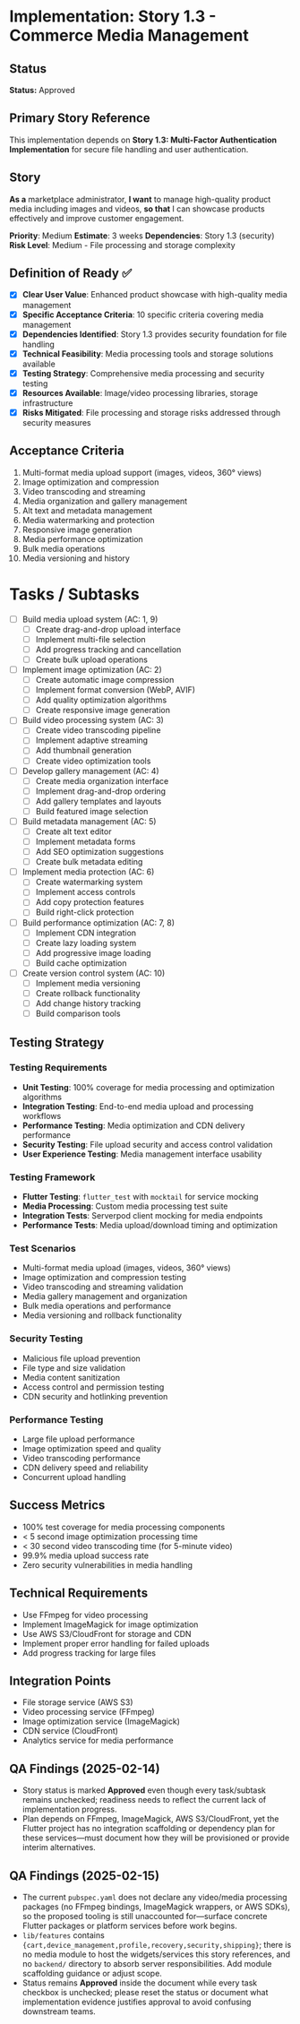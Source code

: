 # Implementation: Story 1.3 - Commerce Media Management

## Status
**Status:** Approved

## Primary Story Reference
This implementation depends on **Story 1.3: Multi-Factor Authentication Implementation** for secure file handling and user authentication.

## Story
**As a** marketplace administrator,
**I want** to manage high-quality product media including images and videos,
**so that** I can showcase products effectively and improve customer engagement.

**Priority**: Medium
**Estimate**: 3 weeks
**Dependencies**: Story 1.3 (security)
**Risk Level**: Medium - File processing and storage complexity

## Definition of Ready ✅

- [x] **Clear User Value**: Enhanced product showcase with high-quality media management
- [x] **Specific Acceptance Criteria**: 10 specific criteria covering media management
- [x] **Dependencies Identified**: Story 1.3 provides security foundation for file handling
- [x] **Technical Feasibility**: Media processing tools and storage solutions available
- [x] **Testing Strategy**: Comprehensive media processing and security testing
- [x] **Resources Available**: Image/video processing libraries, storage infrastructure
- [x] **Risks Mitigated**: File processing and storage risks addressed through security measures

## Acceptance Criteria
1. Multi-format media upload support (images, videos, 360° views)
2. Image optimization and compression
3. Video transcoding and streaming
4. Media organization and gallery management
5. Alt text and metadata management
6. Media watermarking and protection
7. Responsive image generation
8. Media performance optimization
9. Bulk media operations
10. Media versioning and history

# Tasks / Subtasks
- [ ] Build media upload system (AC: 1, 9)
  - [ ] Create drag-and-drop upload interface
  - [ ] Implement multi-file selection
  - [ ] Add progress tracking and cancellation
  - [ ] Create bulk upload operations
- [ ] Implement image optimization (AC: 2)
  - [ ] Create automatic image compression
  - [ ] Implement format conversion (WebP, AVIF)
  - [ ] Add quality optimization algorithms
  - [ ] Create responsive image generation
- [ ] Build video processing system (AC: 3)
  - [ ] Create video transcoding pipeline
  - [ ] Implement adaptive streaming
  - [ ] Add thumbnail generation
  - [ ] Create video optimization tools
- [ ] Develop gallery management (AC: 4)
  - [ ] Create media organization interface
  - [ ] Implement drag-and-drop ordering
  - [ ] Add gallery templates and layouts
  - [ ] Build featured image selection
- [ ] Build metadata management (AC: 5)
  - [ ] Create alt text editor
  - [ ] Implement metadata forms
  - [ ] Add SEO optimization suggestions
  - [ ] Create bulk metadata editing
- [ ] Implement media protection (AC: 6)
  - [ ] Create watermarking system
  - [ ] Implement access controls
  - [ ] Add copy protection features
  - [ ] Build right-click protection
- [ ] Build performance optimization (AC: 7, 8)
  - [ ] Implement CDN integration
  - [ ] Create lazy loading system
  - [ ] Add progressive image loading
  - [ ] Build cache optimization
- [ ] Create version control system (AC: 10)
  - [ ] Implement media versioning
  - [ ] Create rollback functionality
  - [ ] Add change history tracking
  - [ ] Build comparison tools

## Testing Strategy

### Testing Requirements
- **Unit Testing**: 100% coverage for media processing and optimization algorithms
- **Integration Testing**: End-to-end media upload and processing workflows
- **Performance Testing**: Media optimization and CDN delivery performance
- **Security Testing**: File upload security and access control validation
- **User Experience Testing**: Media management interface usability

### Testing Framework
- **Flutter Testing**: `flutter_test` with `mocktail` for service mocking
- **Media Processing**: Custom media processing test suite
- **Integration Tests**: Serverpod client mocking for media endpoints
- **Performance Tests**: Media upload/download timing and optimization

### Test Scenarios
- Multi-format media upload (images, videos, 360° views)
- Image optimization and compression testing
- Video transcoding and streaming validation
- Media gallery management and organization
- Bulk media operations and performance
- Media versioning and rollback functionality

### Security Testing
- Malicious file upload prevention
- File type and size validation
- Media content sanitization
- Access control and permission testing
- CDN security and hotlinking prevention

### Performance Testing
- Large file upload performance
- Image optimization speed and quality
- Video transcoding performance
- CDN delivery speed and reliability
- Concurrent upload handling

## Success Metrics
- 100% test coverage for media processing components
- < 5 second image optimization processing time
- < 30 second video transcoding time (for 5-minute video)
- 99.9% media upload success rate
- Zero security vulnerabilities in media handling

## Technical Requirements
- Use FFmpeg for video processing
- Implement ImageMagick for image optimization
- Use AWS S3/CloudFront for storage and CDN
- Implement proper error handling for failed uploads
- Add progress tracking for large files

## Integration Points
- File storage service (AWS S3)
- Video processing service (FFmpeg)
- Image optimization service (ImageMagick)
- CDN service (CloudFront)
- Analytics service for media performance

## QA Findings (2025-02-14)
- Story status is marked **Approved** even though every task/subtask remains unchecked; readiness needs to reflect the current lack of implementation progress.
- Plan depends on FFmpeg, ImageMagick, AWS S3/CloudFront, yet the Flutter project has no integration scaffolding or dependency plan for these services—must document how they will be provisioned or provide interim alternatives.

## QA Findings (2025-02-15)
- The current `pubspec.yaml` does not declare any video/media processing packages (no FFmpeg bindings, ImageMagick wrappers, or AWS SDKs), so the proposed tooling is still unaccounted for—surface concrete Flutter packages or platform services before work begins.
- `lib/features` contains `{cart,device_management,profile,recovery,security,shipping}`; there is no media module to host the widgets/services this story references, and no `backend/` directory to absorb server responsibilities. Add module scaffolding guidance or adjust scope.
- Status remains **Approved** inside the document while every task checkbox is unchecked; please reset the status or document what implementation evidence justifies approval to avoid confusing downstream teams.
